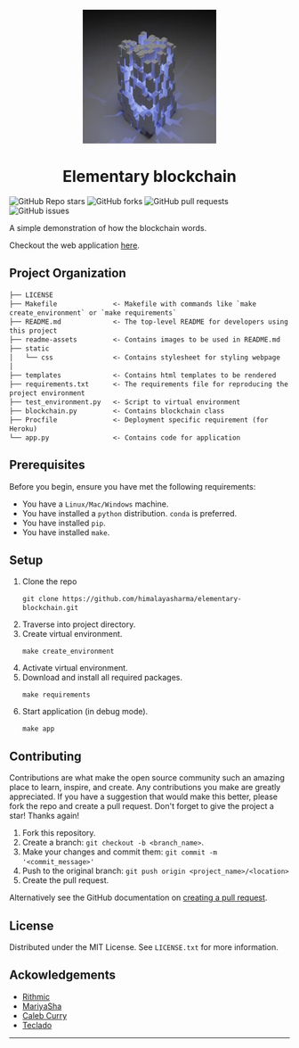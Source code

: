 <!-- PROJECT LOGO -->
<br />
<div align="center">
  <a>
    <img src="readme-assets/blockchain.jpg" alt="Logo" width="240" height="240">
  </a>

  <h1 align="center">Elementary blockchain</h1>
</div>

<img alt="GitHub Repo stars" src="https://img.shields.io/github/stars/himalayasharma/elementary-blockchain?style=social"> <img alt="GitHub forks" src="https://img.shields.io/github/forks/himalayasharma/elementary-blockchain?style=social"> <img alt="GitHub pull requests" src="https://img.shields.io/github/issues-pr/himalayasharma/elementary-blockchain"> <img alt="GitHub issues" src="https://img.shields.io/github/issues-raw/himalayasharma/elementary-blockchain">

A simple demonstration of how the blockchain words.

Checkout the web application [here](https://elementary-blockchain.herokuapp.com/).

Project Organization
------------

    ├── LICENSE
    ├── Makefile              <- Makefile with commands like `make create_environment` or `make requirements`
    ├── README.md             <- The top-level README for developers using this project
    ├── readme-assets         <- Contains images to be used in README.md
    ├── static               
    │   └── css               <- Contains stylesheet for styling webpage
    │
    ├── templates             <- Contains html templates to be rendered
    ├── requirements.txt      <- The requirements file for reproducing the project environment
    ├── test_environment.py   <- Script to virtual environment
    ├── blockchain.py         <- Contains blockchain class
    ├── Procfile              <- Deployment specific requirement (for Heroku)
    └── app.py                <- Contains code for application
    
Prerequisites
------------
Before you begin, ensure you have met the following requirements:
* You have a `Linux/Mac/Windows` machine.
* You have installed a `python` distribution. `conda` is preferred.
* You have installed `pip`.
* You have installed `make`.

Setup
------------
1. Clone the repo
	```
	git clone https://github.com/himalayasharma/elementary-blockchain.git
	```
2. Traverse into project directory.
3. Create virtual environment.
	```make
	make create_environment
	```
4. Activate virtual environment.
5. Download and install all required packages.
	```make
	make requirements
	```
6. Start application (in debug mode).
	```make
    make app
	```

Contributing
------------
Contributions are what make the open source community such an amazing place to learn, inspire, and create. Any contributions you make are greatly appreciated. If you have a suggestion that would make this better, please fork the repo and create a pull request. Don't forget to give the project a star! Thanks again!

1. Fork this repository.
2. Create a branch: `git checkout -b <branch_name>`.
3. Make your changes and commit them: `git commit -m '<commit_message>'`
4. Push to the original branch: `git push origin <project_name>/<location>`
5. Create the pull request.

Alternatively see the GitHub documentation on [creating a pull request](https://help.github.com/en/github/collaborating-with-issues-and-pull-requests/creating-a-pull-request).

License
------------
Distributed under the MIT License. See `LICENSE.txt` for more information.

Ackowledgements
------------
* [Rithmic](https://www.youtube.com/c/rithmics)
* [MariyaSha](https://github.com/MariyaSha)
* [Caleb Curry](https://www.youtube.com/c/CalebTheVideoMaker2)
* [Teclado](https://www.youtube.com/c/tecladocode)
--------
